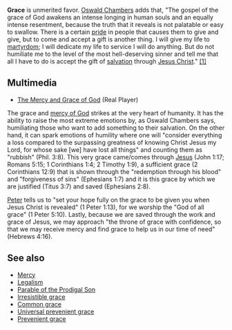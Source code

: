 **Grace** is unmerited favor.
[Oswald Chambers](Oswald_Chambers "Oswald Chambers") adds that,
"The gospel of the grace of God awakens an intense longing in human
souls and an equally intense resentment, because the truth that it
reveals is not palatable or easy to swallow. There is a certain
[pride](Pride "Pride") in people that causes them to give and give,
but to come and accept a gift is another thing. I will give my life
to [martyrdom](Martyr "Martyr"); I will dedicate my life to service
I will do anything. But do not humiliate me to the level of the
most hell-deserving sinner and tell me that all I have to do is
accept the gift of [salvation](Salvation "Salvation") through
[Jesus Christ](Jesus_Christ "Jesus Christ")."
[[1]](http://www.rbc.org/utmost/index.php?month=11&day=28)

## Multimedia

-   [The Mercy and Grace of God](http://www.apologeticspress.org/audio/rsf1-l13.rm)
    (Real Player)

The grace and [mercy of God](Mercy_of_God "Mercy of God") strikes
at the very heart of humanity. It has the ability to raise the most
extreme emotions by, as Oswald Chambers says, humiliating those who
want to add something to their salvation. On the other hand, it can
spark emotions of humility where one will "consider everything a
loss compared to the surpassing greatness of knowing Christ Jesus
my Lord, for whose sake [we] have lost all things" and counting
them as "rubbish" (Phil. 3:8). This very grace came/comes through
[Jesus](Jesus "Jesus") (John 1:17; Romans 5:15; 1 Corinthians 1:4;
2 Timothy 1:9), a sufficient grace (2 Corinthians 12:9) that is
shown through the "redemption through his blood" and "forgiveness
of sins" (Ephesians 1:7) and it is this grace by which we are
justified (Titus 3:7) and saved (Ephesians 2:8).

[Peter](Peter "Peter") tells us to "set your hope fully on the
grace to be given you when Jesus Christ is revealed" (1 Peter
1:13), for we worship the "God of all grace" (1 Peter 5:10).
Lastly, because we are saved through the work and grace of Jesus,
we may approach "the throne of grace with confidence, so that we
may receive mercy and find grace to help us in our time of need"
(Hebrews 4:16).

## See also

-   [Mercy](Mercy "Mercy")
-   [Legalism](Legalism "Legalism")
-   [Parable of the Prodigal Son](index.php?title=Parable_of_the_Prodigal_Son&action=edit&redlink=1 "Parable of the Prodigal Son (page does not exist)")
-   [Irresistible grace](Irresistible_grace "Irresistible grace")
-   [Common grace](Common_grace "Common grace")
-   [Universal prevenient grace](Universal_prevenient_grace "Universal prevenient grace")
-   [Prevenient grace](Prevenient_grace "Prevenient grace")



